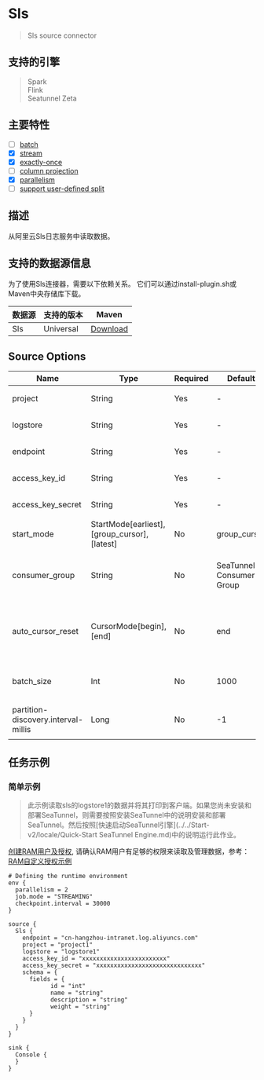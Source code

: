 # Sls

> Sls source connector

## 支持的引擎

> Spark<br/>
> Flink<br/>
> Seatunnel Zeta<br/>

## 主要特性

- [ ] [batch](../../concept/connector-v2-features.md)
- [x] [stream](../../concept/connector-v2-features.md)
- [x] [exactly-once](../../concept/connector-v2-features.md)
- [ ] [column projection](../../concept/connector-v2-features.md)
- [x] [parallelism](../../concept/connector-v2-features.md)
- [ ] [support user-defined split](../../concept/connector-v2-features.md)

## 描述

从阿里云Sls日志服务中读取数据。

## 支持的数据源信息

为了使用Sls连接器，需要以下依赖关系。
它们可以通过install-plugin.sh或Maven中央存储库下载。

| 数据源 |   支持的版本   |                                                   Maven                                                   |
|-----|-----------|-----------------------------------------------------------------------------------------------------------|
| Sls | Universal | [Download](https://mvnrepository.com/artifact/org.apache.seatunnel/seatunnel-connectors-v2/connector-sls) |

## Source Options

|                Name                 |                    Type                     | Required |         Default          |                                                            Description                                                             |
|-------------------------------------|---------------------------------------------|----------|--------------------------|------------------------------------------------------------------------------------------------------------------------------------|
| project                             | String                                      | Yes      | -                        | [阿里云 Sls 项目](https://help.aliyun.com/zh/sls/user-guide/manage-a-project?spm=a2c4g.11186623.0.0.6f9755ebyfaYSl)                     |
| logstore                            | String                                      | Yes      | -                        | [阿里云 Sls 日志库](https://help.aliyun.com/zh/sls/user-guide/manage-a-logstore?spm=a2c4g.11186623.0.0.13137c08nfuiBC)                   |
| endpoint                            | String                                      | Yes      | -                        | [阿里云访问服务点](https://help.aliyun.com/zh/sls/developer-reference/api-sls-2020-12-30-endpoint?spm=a2c4g.11186623.0.0.548945a8UyJULa)   |
| access_key_id                       | String                                      | Yes      | -                        | [阿里云访问用户ID](https://help.aliyun.com/zh/ram/user-guide/create-an-accesskey-pair?spm=a2c4g.11186623.0.0.4a6e4e554CKhSc#task-2245479) |
| access_key_secret                   | String                                      | Yes      | -                        | [阿里云访问用户密码](https://help.aliyun.com/zh/ram/user-guide/create-an-accesskey-pair?spm=a2c4g.11186623.0.0.4a6e4e554CKhSc#task-2245479) |
| start_mode                          | StartMode[earliest],[group_cursor],[latest] | No       | group_cursor             | 消费者的初始消费模式                                                                                                                         |
| consumer_group                      | String                                      | No       | SeaTunnel-Consumer-Group | Sls消费者组id，用于区分不同的消费者组                                                                                                              |
| auto_cursor_reset                   | CursorMode[begin],[end]                     | No       | end                      | 当消费者组中没有记录读取游标时，初始化读取游标                                                                                                            |
| batch_size                          | Int                                         | No       | 1000                     | 每次从SLS中读取的数据量                                                                                                                      |
| partition-discovery.interval-millis | Long                                        | No       | -1                       | 动态发现主题和分区的间隔                                                                                                                       |

## 任务示例

### 简单示例

> 此示例读取sls的logstore1的数据并将其打印到客户端。如果您尚未安装和部署SeaTunnel，则需要按照安装SeaTunnel中的说明安装和部署SeaTunnel。然后按照[快速启动SeaTunnel引擎](../../Start-v2/locale/Quick-Start SeaTunnel Engine.md)中的说明运行此作业。

[创建RAM用户及授权](https://help.aliyun.com/zh/sls/create-a-ram-user-and-authorize-the-ram-user-to-access-log-service?spm=a2c4g.11186623.0.i4), 请确认RAM用户有足够的权限来读取及管理数据，参考：[RAM自定义授权示例](https://help.aliyun.com/zh/sls/use-custom-policies-to-grant-permissions-to-a-ram-user?spm=a2c4g.11186623.0.0.4a6e4e554CKhSc#reference-s3z-m1l-z2b)

```hocon
# Defining the runtime environment
env {
  parallelism = 2
  job.mode = "STREAMING"
  checkpoint.interval = 30000
}

source {
  Sls {
    endpoint = "cn-hangzhou-intranet.log.aliyuncs.com"
    project = "project1"
    logstore = "logstore1"
    access_key_id = "xxxxxxxxxxxxxxxxxxxxxxxx"
    access_key_secret = "xxxxxxxxxxxxxxxxxxxxxxxxxxxxxx"
    schema = {
      fields = {
            id = "int"
            name = "string"
            description = "string"
            weight = "string"
      }
    }
  }
}

sink {
  Console {
  }
}
```

